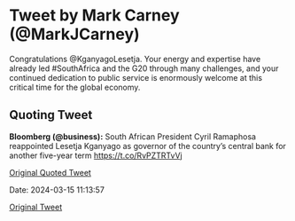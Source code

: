 # Tweet by Mark Carney (@MarkJCarney)

Congratulations @KganyagoLesetja. Your energy and expertise have already led #SouthAfrica and the G20 through many challenges, and your continued dedication to public service is enormously welcome at this critical time for the global economy.

## Quoting Tweet

**Bloomberg (@business):** South African President Cyril Ramaphosa reappointed Lesetja Kganyago as governor of the country’s central bank for another five-year term https://t.co/RvPZTRTvVj

[Original Quoted Tweet](https://x.com/business/status/1768592972264690172)

Date: 2024-03-15 11:13:57

[Original Tweet](https://x.com/MarkJCarney/status/1768596493567406506)
